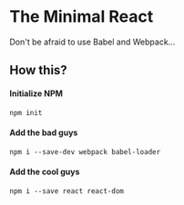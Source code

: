 # The Minimal React
Don't be afraid to use Babel and Webpack...

## How this?

#### Initialize NPM
`npm init`

#### Add the bad guys
`npm i --save-dev webpack babel-loader`

#### Add the cool guys
`npm i --save react react-dom`
